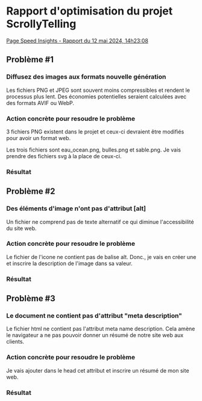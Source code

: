 # Rapport d'optimisation du projet ScrollyTelling
[Page Speed Insights - Rapport du 12 mai 2024, 14h23:08](https://pagespeed.web.dev/analysis/https-audrey-tim-momo-com/ei1p3wybmr?form_factor=mobile)

## Problème #1
### Diffusez des images aux formats nouvelle génération
Les fichiers PNG et JPEG sont souvent moins compressibles et rendent le processus plus lent. Des économies potentielles seraient calculées avec des formats AVIF ou WebP.

### Action concrète pour resoudre le problème
3 fichiers PNG existent dans le projet et ceux-ci devraient être modifiés pour avoir un format web.

Les trois fichiers sont eau_ocean.png, bulles.png et sable.png. Je vais prendre des fichiers svg à la place de ceux-ci.

### Résultat

## Problème #2
### Des éléments d'image n'ont pas d'attribut [alt]
Un fichier ne comprend pas de texte alternatif ce qui diminue l'accessibilité du site web.

### Action concrète pour resoudre le problème
Le fichier de l'icone ne contient pas de balise alt. Donc., je vais en créer une et inscrire la description de l'image dans sa valeur.

### Résultat

## Problème #3
### Le document ne contient pas d'attribut "meta description"
Le fichier html ne contient pas l'attribut meta name description. Cela amène le navigateur a ne pas pouvoir donner un résumé de notre site web aux clients.

### Action concrète pour resoudre le problème
Je vais ajouter dans le head cet attribut et inscrire un résumé de mon site web.

### Résultat